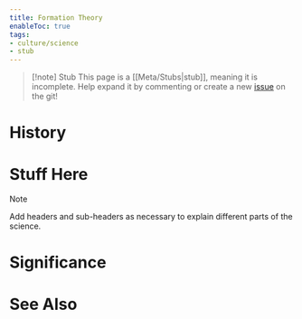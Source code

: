 ```yaml
---
title: Formation Theory
enableToc: true
tags:
- culture/science
- stub
---
```


> [!note] Stub
> This page is a [[Meta/Stubs|stub]], meaning it is incomplete. Help expand it by commenting or create a new [issue](https://github.com/RagtimeGal/quartz--encyclopedia-mysenvaria/issues/new/choose) on the git!



# History

# Stuff Here
> [!note]
> Add headers and sub-headers as necessary to explain different parts of the science.

# Significance

# See Also